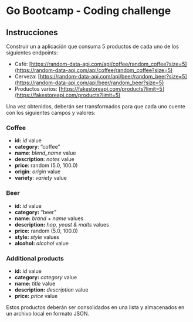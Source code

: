 # Go Bootcamp - Coding challenge

## Instrucciones

Construir un a aplicación que consuma 5 productos de cada uno de los siguientes endpoints:

- Café: [https://random-data-api.com/api/coffee/random_coffee?size=5](https://random-data-api.com/api/coffee/random_coffee?size=5)
- Cerveza: [https://random-data-api.com/api/beer/random_beer?size=5](https://random-data-api.com/api/beer/random_beer?size=5)
- Productos varios: [https://fakestoreapi.com/products?limit=5](https://fakestoreapi.com/products?limit=5)

Una vez obtenidos, deberán ser transformados para que cada uno cuente con los siguientes campos y valores:

### Coffee

- **id:** *id* value
- **category**: “coffee”
- **name**: *blend_name* value
- **description**: *notes* value
- **price**: random (5.0, 100.0)
- **origin**: *origin* value
- **variety**: *variety* value

### Beer

- **id:** *id* value
- **category:** “beer”
- **name:** *brand* + *name* values
- **description:** *hop, yeast & malts* values
- **price:** random (5.0, 100.0)
- **style:** *style* values
- **alcohol:** *alcohol* value

### Additional products

- **id:** *id* value
- **category:** *category* value
- **name:** *title* value
- **description:** *description* value
- **price:** *price* value

Estos productos deberán ser consolidados en una lista y almacenados en un archivo local en formato JSON.
